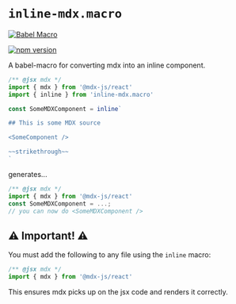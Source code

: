 # `inline-mdx.macro`

[![Babel Macro](https://img.shields.io/badge/babel--macro-%F0%9F%8E%A3-f5da55.svg?style=flat-square)](https://github.com/kentcdodds/babel-plugin-macros)

[![npm version](https://img.shields.io/badge/npm-1.0.0-brightgreen.svg)](https://github.com/hamlim/inline-mdx.macro)

A babel-macro for converting mdx into an inline component.

```js
/** @jsx mdx */
import { mdx } from '@mdx-js/react'
import { inline } from 'inline-mdx.macro'

const SomeMDXComponent = inline`

## This is some MDX source

<SomeComponent />

~~strikethrough~~
`
```

generates...

```js
/** @jsx mdx */
import { mdx } from '@mdx-js/react'
const SomeMDXComponent = ...;
// you can now do <SomeMDXComponent />
```

## ⚠️ Important! ⚠️

You must add the following to any file using the `inline` macro:

```js
/** @jsx mdx */
import { mdx } from '@mdx-js/react'
```

This ensures mdx picks up on the jsx code and renders it correctly.
